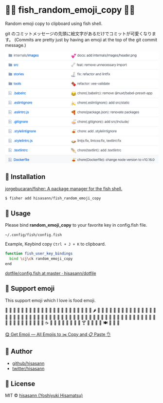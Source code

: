 # 🍣🍕 fish_random_emoji_copy 🥯🥦

Random emoji copy to clipboard using fish shell.

git のコミットメッセージの先頭に絵文字があるだけでコミットが可愛くなります。
(Commits are pretty just by having an emoji at the top of the git commit message.)

<p align="center">
  <img src="https://github.com/hisasann/fish_random_emoji_copy/raw/master/assets/github-file-list.png" />
</p>

## 🥫 Installation

[jorgebucaran/fisher: A package manager for the fish shell.](https://github.com/jorgebucaran/fisher)

```bash
$ fisher add hisasann/fish_random_emoji_copy
```

## 🧀 Usage

Please bind **random_emoji_copy** to your favorite key in config.fish file.

`~/.config/fish/config.fish`

Example, Keybind copy `Ctrl + J + K` to clipboard.

```bash
function fish_user_key_bindings
  bind \cj\ck random_emoji_copy
end
```

[dotfile/config.fish at master · hisasann/dotfile](https://github.com/hisasann/dotfile/blob/master/fish/config.fish#L13-L15)

## 🧂 Support emoji

This support emoji which I love is food emoji.

🍏 🍎 🍐 🍊 🍋 🍌 🍉 🍇 🍓 🍈 🍒 🍑 🍍 🥭 🥥 🥝 🍅 🍆 🥑 🥦 🥒 🥬 🌶 🌽 🥕 🥔 🍠 🥐 🍞 🥖 🥨 🥯 🧀 🥚 🍳 🥞 🥓 🥩 🍗 🍖 🌭 🍔 🍟 🍕 🥪 🥙 🌮 🌯 🥗 🥘 🥫 🍝 🍜 🍲 🍛 🍣 🍱 🥟 🍤 🍙 🍚 🍘 🍥 🥮 🥠 🍢 🍡 🍧 🍨 🍦 🥧 🍰 🎂 🍮 🍭 🍬 🍫 🍿 🧂 🍩 🍪 🌰 🥜 🍯 🥛 🍼 ☕️ 🍵 🥤 🍶 🍺 🍻 🥂 🍷 🥃 🍸 🍹 🍾 🥄 🍴 🍽 🥣 🥡 🥢

[😋 Get Emoji — All Emojis to ✂️ Copy and 📋 Paste 👌](https://getemoji.com/)

## 🍟 Author

- [github/hisasann](https://github.com/hisasann)
- [twitter/hisasann](https://twitter.com/hisasann)

## 🥫 License

MIT © [hisasann (Yoshiyuki Hisamatsu)](https://github.com/hisasann)
